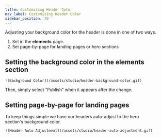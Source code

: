 ```yaml
---
title: Customizing Header Color
nav_label: Customizing Header Color
sidebar_position: 70
---
```



Adjusting your background color for the header is done in one of two ways.

1. Set in the **elements** page.
2. Set page-by-page for landing pages or hero sections

## Setting the background color in the elements section

    ![Background Color](/assets/studio/header-background-color.gif)

Then, simply select "Publish" when it appears after the change.

## Setting page-by-page for landing pages

To keep things simple we have our headers auto-adjust to the hero section's background color.

    ![Header Auto Adjustment](/assets/studio/header-auto-adjustment.gif)

